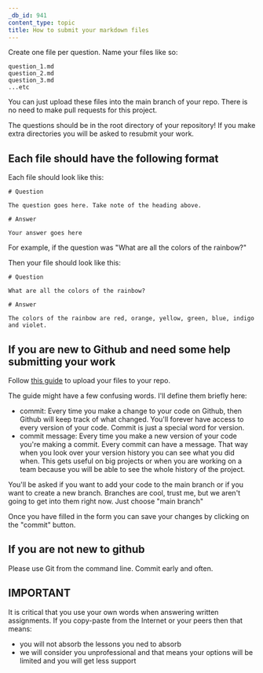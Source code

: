 ```yaml
---
_db_id: 941
content_type: topic
title: How to submit your markdown files
---
```


Create one file per question. Name your files like so:

```
question_1.md
question_2.md
question_3.md
...etc
```

You can just upload these files into the main branch of your repo. There is no need to make pull requests for this project.

The questions should be in the root directory of your repository! If you make extra directories you will be asked to resubmit your work. 

## Each file should have the following format

Each file should look like this:

```
# Question

The question goes here. Take note of the heading above.

# Answer

Your answer goes here
```

For example, if the question was "What are all the colors of the rainbow?"

Then your file should look like this:

```
# Question

What are all the colors of the rainbow?

# Answer 

The colors of the rainbow are red, orange, yellow, green, blue, indigo and violet.
```

## If you are new to Github and need some help submitting your work

Follow [this  guide](https://docs.github.com/en/repositories/working-with-files/managing-files/adding-a-file-to-a-repository) to upload your files to your repo.

The guide might have a few confusing words. I'll define them briefly here:

- commit: Every time you make a change to your code on Github, then Github will keep track of what changed. You'll forever have access to every version of your code. Commit is just a special word for version. 
- commit message: Every time you make a new version of your code you're making a commit. Every commit can have a message. That way when you look over your version history you can see what you did when. This gets useful on big projects or when you are working on a team because you will be able to see the whole history of the project.

You'll be asked if you want to add your code to the main branch or if you want to create a new branch. Branches are cool, trust me, but we aren't going to get into them right now.  Just choose "main branch" 

Once you have filled in the form you can save your changes by clicking on the "commit" button.

## If you are not new to github

Please use Git from the command line. Commit early and often.

## IMPORTANT

It is critical that you use your own words when answering written assignments. If you copy-paste from the Internet or your peers then that means:

- you will not absorb the lessons you ned to absorb
- we will consider you unprofessional and that means your options will be limited and you will get less support